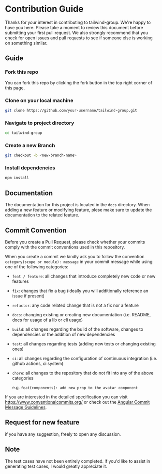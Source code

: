# Contribution Guide
Thanks for your interest in contributing to tailwind-group. We're happy to have you here. Please take a moment to review this document before submitting your first pull request. We also strongly recommend that you check for open issues and pull requests to see if someone else is working on something similar.

## Guide
### Fork this repo
You can fork this repo by clicking the fork button in the top right corner of this page.

### Clone on your local machine
```bash
git clone https://github.com/your-username/tailwind-group.git
```

### Navigate to project directory
```bash
cd tailwind-group
```

### Create a new Branch
```bash
git checkout -b <new-branch-name>
```

### Install dependencies
```bash
npm install
```

## Documentation

The documentation for this project is located in the `docs` directory. When adding a new feature or modifying feature, plese make sure to update the documentation to the related feature.

## Commit Convention

Before you create a Pull Request, please check whether your commits comply with
the commit conventions used in this repository.

When you create a commit we kindly ask you to follow the convention
`category(scope or module): message` in your commit message while using one of
the following categories:

- `feat / feature`: all changes that introduce completely new code or new
  features
- `fix`: changes that fix a bug (ideally you will additionally reference an
  issue if present)
- `refactor`: any code related change that is not a fix nor a feature
- `docs`: changing existing or creating new documentation (i.e. README, docs for
  usage of a lib or cli usage)
- `build`: all changes regarding the build of the software, changes to
  dependencies or the addition of new dependencies
- `test`: all changes regarding tests (adding new tests or changing existing
  ones)
- `ci`: all changes regarding the configuration of continuous integration (i.e.
  github actions, ci system)
- `chore`: all changes to the repository that do not fit into any of the above
  categories

  e.g. `feat(components): add new prop to the avatar component`

If you are interested in the detailed specification you can visit
https://www.conventionalcommits.org/ or check out the
[Angular Commit Message Guidelines](https://github.com/angular/angular/blob/22b96b9/CONTRIBUTING.md#-commit-message-guidelines).

## Request for new feature
if you have any suggestion, freely to open any discussion.

## Note
The test cases have not been entirely completed. If you'd like to assist in generating test cases, I would greatly appreciate it.